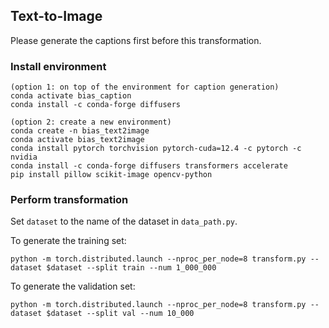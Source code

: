 ## Text-to-Image

Please generate the captions first before this transformation.

### Install environment
```
(option 1: on top of the environment for caption generation)
conda activate bias_caption
conda install -c conda-forge diffusers

(option 2: create a new environment)
conda create -n bias_text2image
conda activate bias_text2image
conda install pytorch torchvision pytorch-cuda=12.4 -c pytorch -c nvidia
conda install -c conda-forge diffusers transformers accelerate
pip install pillow scikit-image opencv-python
```


### Perform transformation
Set `dataset` to the name of the dataset in `data_path.py`.

To generate the training set:
```
python -m torch.distributed.launch --nproc_per_node=8 transform.py --dataset $dataset --split train --num 1_000_000
```

To generate the validation set:
```
python -m torch.distributed.launch --nproc_per_node=8 transform.py --dataset $dataset --split val --num 10_000
```
